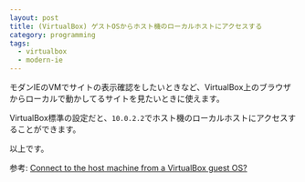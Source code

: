 ```yaml
---
layout: post
title: (VirtualBox) ゲストOSからホスト機のローカルホストにアクセスする
category: programming
tags:
  - virtualbox
  - modern-ie
---
```


モダンIEのVMでサイトの表示確認をしたいときなど、VirtualBox上のブラウザからローカルで動かしてるサイトを見たいときに使えます。

VirtualBox標準の設定だと、`10.0.2.2`でホスト機のローカルホストにアクセスすることができます。

以上です。

参考: [Connect to the host machine from a VirtualBox guest OS?](https://superuser.com/questions/310697/connect-to-the-host-machine-from-a-virtualbox-guest-os/310745)
